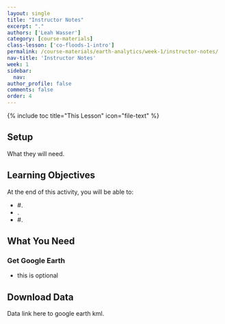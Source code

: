 ```yaml
---
layout: single
title: "Instructor Notes"
excerpt: "."
authors: ['Leah Wasser']
category: [course-materials]
class-lesson: ['co-floods-1-intro']
permalink: /course-materials/earth-analytics/week-1/instructor-notes/
nav-title: 'Instructor Notes'
week: 1
sidebar:
  nav:
author_profile: false
comments: false
order: 4
---
```


{% include toc title="This Lesson" icon="file-text" %}

## Setup

What they will need.


<div class='notice--success' markdown="1">

## <i class="fa fa-graduation-cap" aria-hidden="true"></i> Learning Objectives
At the end of this activity, you will be able to:

* #.
*  .
* #.

## <i class="fa fa-check-square-o fa-2" aria-hidden="true"></i> What You Need

### Get Google Earth

* this is optional

## Download Data

Data link here to google earth kml.

  </div>
